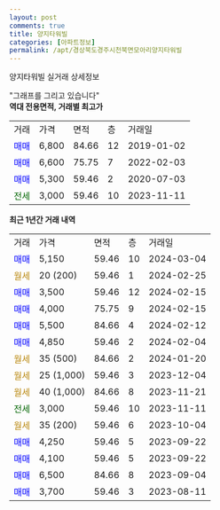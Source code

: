 ```yaml
---
layout: post
comments: true
title: 양지타워빌
categories: [아파트정보]
permalink: /apt/경상북도경주시천북면모아리양지타워빌
---
```


양지타워빌 실거래 상세정보

<script type="text/javascript">
  google.charts.load('current', {'packages':['line', 'corechart']});
  google.charts.setOnLoadCallback(drawChart);

  function drawChart() {
    var data = new google.visualization.DataTable();
    data.addColumn('date', '거래일');
    data.addColumn('number', "매매");
    data.addColumn('number', "전세");
    data.addColumn('number', "전매");

    data.addRows([[new Date(Date.parse("2024-03-04")), 5150, null, null], [new Date(Date.parse("2024-02-25")), null, null, null], [new Date(Date.parse("2024-02-15")), 3500, null, null], [new Date(Date.parse("2024-02-15")), 4000, null, null], [new Date(Date.parse("2024-02-12")), 5500, null, null], [new Date(Date.parse("2024-02-04")), 4850, null, null], [new Date(Date.parse("2024-01-20")), null, null, null], [new Date(Date.parse("2023-12-04")), null, null, null], [new Date(Date.parse("2023-11-21")), null, null, null], [new Date(Date.parse("2023-11-11")), null, 3000, null], [new Date(Date.parse("2023-10-04")), null, null, null], [new Date(Date.parse("2023-09-22")), 4250, null, null], [new Date(Date.parse("2023-09-22")), 4100, null, null], [new Date(Date.parse("2023-09-04")), 6500, null, null], [new Date(Date.parse("2023-08-11")), 3700, null, null]]);

    var options = {
      hAxis: {
        format: 'yyyy/MM/dd'
      },    
      lineWidth: 0,
      pointsVisible: true,    
      title: '최근 1년간 유형별 실거래가 분포',
      legend: { position: 'bottom' }
    };

    var formatter = new google.visualization.NumberFormat({pattern:'###,###'} );
    formatter.format(data, 1);
    formatter.format(data, 2);
    
    setTimeout(function() {
        var chart = new google.visualization.LineChart(document.getElementById('columnchart_material'));
        chart.draw(data, (options));
        document.getElementById('loading').style.display = 'none';
    }, 200);
  }
</script>


<div id="loading" style="z-index:20; display: block; margin-left: 0px">"그래프를 그리고 있습니다"</div>
<div id="columnchart_material" style="width: 95%; margin-left: 0px; display: block"></div>
<!-- contents start -->
<b>역대 전용면적, 거래별 최고가</b>
<table class="sortable">
    <tr>
      <td>거래</td>
      <td>가격</td>
      <td>면적</td>
      <td>층</td>
      <td>거래일</td>
    </tr>
        <tr>
          <td><a style="color: blue">매매</a></td>
          <td>6,800</td>
          <td>84.66</td>
          <td>12</td>
          <td>2019-01-02</td>
        </tr>            <tr>
          <td><a style="color: blue">매매</a></td>
          <td>6,600</td>
          <td>75.75</td>
          <td>7</td>
          <td>2022-02-03</td>
        </tr>            <tr>
          <td><a style="color: blue">매매</a></td>
          <td>5,300</td>
          <td>59.46</td>
          <td>2</td>
          <td>2020-07-03</td>
        </tr>        
        <tr>
              <td><a style="color: darkgreen">전세</a></td>
              <td>3,000</td>
              <td>59.46</td>
              <td>10</td>
              <td>2023-11-11</td>
            </tr>        
    
</table>

<b>최근 1년간 거래 내역</b>

<table class="sortable">
    <tr>
      <td>거래</td>
      <td>가격</td>
      <td>면적</td>
      <td>층</td>
      <td>거래일</td>
    </tr>
    <tr>
      <td><a style="color: blue">매매</a></td>
      <td>5,150</td>
      <td>59.46</td>
      <td>10</td>
      <td>2024-03-04</td>
    </tr>          <tr>
      <td><a style="color: darkgoldenrod">월세</a></td>
      <td>20 (200)</td>
      <td>59.46</td>
      <td>1</td>
      <td>2024-02-25</td>
    </tr>          <tr>
      <td><a style="color: blue">매매</a></td>
      <td>3,500</td>
      <td>59.46</td>
      <td>12</td>
      <td>2024-02-15</td>
    </tr>          <tr>
      <td><a style="color: blue">매매</a></td>
      <td>4,000</td>
      <td>75.75</td>
      <td>9</td>
      <td>2024-02-15</td>
    </tr>          <tr>
      <td><a style="color: blue">매매</a></td>
      <td>5,500</td>
      <td>84.66</td>
      <td>4</td>
      <td>2024-02-12</td>
    </tr>          <tr>
      <td><a style="color: blue">매매</a></td>
      <td>4,850</td>
      <td>59.46</td>
      <td>2</td>
      <td>2024-02-04</td>
    </tr>          <tr>
      <td><a style="color: darkgoldenrod">월세</a></td>
      <td>35 (500)</td>
      <td>84.66</td>
      <td>2</td>
      <td>2024-01-20</td>
    </tr>          <tr>
      <td><a style="color: darkgoldenrod">월세</a></td>
      <td>25 (1,000)</td>
      <td>59.46</td>
      <td>3</td>
      <td>2023-12-04</td>
    </tr>          <tr>
      <td><a style="color: darkgoldenrod">월세</a></td>
      <td>40 (1,000)</td>
      <td>84.66</td>
      <td>8</td>
      <td>2023-11-21</td>
    </tr>          <tr>
      <td><a style="color: darkgreen">전세</a></td>
      <td>3,000</td>
      <td>59.46</td>
      <td>10</td>
      <td>2023-11-11</td>
    </tr>          <tr>
      <td><a style="color: darkgoldenrod">월세</a></td>
      <td>35 (200)</td>
      <td>59.46</td>
      <td>6</td>
      <td>2023-10-04</td>
    </tr>          <tr>
      <td><a style="color: blue">매매</a></td>
      <td>4,250</td>
      <td>59.46</td>
      <td>5</td>
      <td>2023-09-22</td>
    </tr>          <tr>
      <td><a style="color: blue">매매</a></td>
      <td>4,100</td>
      <td>59.46</td>
      <td>5</td>
      <td>2023-09-22</td>
    </tr>          <tr>
      <td><a style="color: blue">매매</a></td>
      <td>6,500</td>
      <td>84.66</td>
      <td>8</td>
      <td>2023-09-04</td>
    </tr>          <tr>
      <td><a style="color: blue">매매</a></td>
      <td>3,700</td>
      <td>59.46</td>
      <td>3</td>
      <td>2023-08-11</td>
    </tr>      </table>
<!-- contents end -->    

